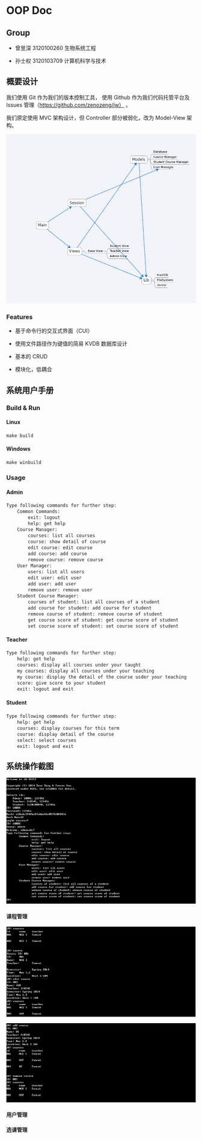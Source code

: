 # OOP Doc

## Group

- 曾昱深 3120100260 生物系统工程

- 孙士权 3120103709 计算机科学与技术

## 概要设计

我们使用 Git 作为我们的版本控制工具，
使用 Github 作为我们代码托管平台及 Issues 管理（https://github.com/zenozeng/jw） 。

我们原定使用 MVC 架构设计，但 Controller 部分被弱化，改为 Model-View 架构。

![项目结构](xmind.png)

### Features

- 基于命令行的交互式界面（CUI）

- 使用文件路径作为键值的简易 KVDB 数据库设计

- 基本的 CRUD

- 模块化，低耦合

## 系统用户手册

### Build & Run

#### Linux

```
make build
```

#### Windows

```
make winbuild
```

### Usage

#### Admin

```
Type following commands for further step:
	Common Commands:
		exit: logout
		help: get help
	Course Manager:
		courses: list all courses
		course: show detail of course
		edit course: edit course
		add course: add course
		remove course: remove course
	User Manager:
		users: list all users
		edit user: edit user
		add user: add user
		remove user: remove user
	Student Course Manager:
		courses of student: list all courses of a student
		add course for student: add course for student
		remove course of student: remove course of student
		get course score of student: get course score of student
		set course score of student: set course score of student
```

#### Teacher

```
Type following commands for further step:
	help: get help
	courses: display all courses under your taught
	my courses: display all courses under your teaching
	my course: display the detail of the course usder your teaching
	score: give score to your student
	exit: logout and exit
```

#### Student

```
Type following commands for further step:
	help: get help
	courses: display courses for this term
	course: display detail of the course
	select: select courses
	exit: logout and exit
```

## 系统操作截图

![signin](img/admin/signin.png)

#### 课程管理

![course1](img/admin/course1.png)
	
![course2](img/admin/course2.png)

#### 用户管理



#### 选课管理

